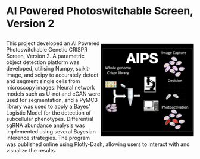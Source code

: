 # <p>  <b>AI Powered Photoswitchable Screen, Version 2 </b> </p>
<img src="https://github.com/gkanfer/AI-PS/raw/master/logoAIPS.png" width="250" title="cellpose" alt="cellpose" align="right" vspace = "10">


This project developed an AI Powered Photoswitchable Genetic CRISPR Screen, Version 2. A parametric object detection platform was developed, utilising Numpy, scikit-image, and scipy to accurately detect and segment single cells from microscopy images. Neural network models such as U-net and cGAN were used for segmentation, and a PyMC3 library was used to apply a Bayes' Logistic Model for the detection of subcellular phenotypes. Differential sgRNA abundance analysis was implemented using several Bayesian inference strategies. The program was published online using Plotly-Dash, allowing users to interact with and visualize the results.
